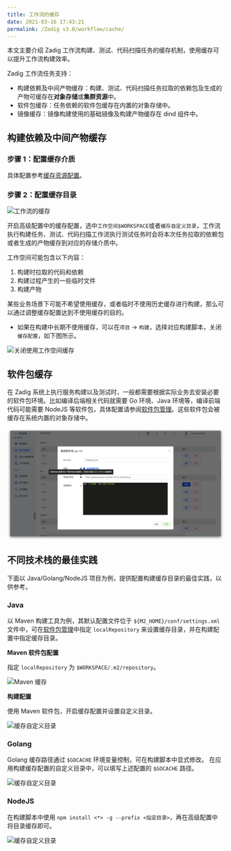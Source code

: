 ```yaml
---
title: 工作流的缓存
date: 2021-03-16 17:43:21
permalink: /Zadig v3.0/workflow/cache/
---
```

本文主要介绍 Zadig 工作流构建、测试、代码扫描任务的缓存机制，使用缓存可以提升工作流构建效率。

Zadig 工作流任务支持：
- 构建依赖及中间产物缓存：构建、测试、代码扫描任务拉取的依赖包及生成的产物可缓存在**对象存储**或**集群资源**中。
- 软件包缓存：任务依赖的软件包缓存在内置的对象存储中。
- 镜像缓存：镜像构建使用的基础镜像及构建产物缓存在 dind 组件中。

## 构建依赖及中间产物缓存

### 步骤 1：配置缓存介质

具体配置参考[缓存资源配置](/Zadig%20v3.0/pages/cluster_manage/#缓存资源配置)。

### 步骤 2：配置缓存目录

![工作流的缓存](../../../../_images/workflow_cache_1_1.png)

开启高级配置中的缓存配置，选中`工作空间$WORKSPACE`或者`缓存自定义目录`，工作流执行构建任务、测试、代码扫描工作流执行测试任务时会将本次任务拉取的依赖包或者生成的产物缓存到对应的存储介质中。

工作空间可能包含以下内容：
1. 构建时拉取的代码和依赖
2. 构建过程产生的一些临时文件
3. 构建产物

某些业务场景下可能不希望使用缓存，或者临时不使用历史缓存进行构建，那么可以通过调整缓存配置达到不使用缓存的目的。

* 如果在构建中长期不使用缓存，可以在`项目` -> `构建`，选择对应构建脚本，关闭 `缓存配置`，如下图所示。

![关闭使用工作空间缓存](../../../../_images/workflow_cache_2.png)

## 软件包缓存

在 Zadig 系统上执行服务构建以及测试时，一般都需要根据实际业务去安装必要的软件包环境。比如编译后端相关代码就需要 Go 环境、Java 环境等，编译前端代码可能需要 NodeJS 等软件包，具体配置请参阅[软件包管理](/Zadig%20v3.0/settings/app/)。这些软件包会被缓存在系统内置的对象存储中。

![软件包缓存](../../../../_images/workflow_cache_5_220.png)

## 不同技术栈的最佳实践

下面以 Java/Golang/NodeJS 项目为例，提供配置构建缓存目录的最佳实践，以供参考。

### Java
以 Maven 构建工具为例，其默认配置文件位于 `${M2_HOME}/conf/settings.xml` 文件中，可在[软件包管理](/Zadig%20v3.0/settings/app/)中指定 `localRepository` 来设置缓存目录，并在构建配置中指定缓存目录。

**Maven 软件包配置**

指定 `localRepository` 为 `$WORKSPACE/.m2/repository`。

![Maven 缓存](../../../../_images/maven_cache_demo.png)

**构建配置**

使用 Maven 软件包，开启缓存配置并设置自定义目录。

![缓存自定义目录](../../../../_images/build_cache_config_1.png)

### Golang

Golang 缓存路径通过 `$GOCACHE` 环境变量控制，可在构建脚本中显式修改。
在应用构建缓存配置的自定义目录中，可以填写上述配置的 `$GOCACHE` 路径。

![缓存自定义目录](../../../../_images/build_cache_config_2.png)

### NodeJS

在构建脚本中使用 `npm install <*> -g --prefix <指定目录>`，再在高级配置中将目录缓存即可。

![缓存自定义目录](../../../../_images/build_cache_config_3.png)
